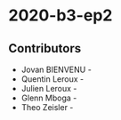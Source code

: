 # 2020-b3-ep2

## Contributors
 - Jovan BIENVENU -
 - Quentin Leroux -
 - Julien Leroux -
 - Glenn Mboga -
 - Theo Zeisler -
